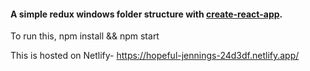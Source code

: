 #### A simple redux windows folder structure with [create-react-app](https://github.com/facebookincubator/create-react-app).

To run this, npm install && npm start

This is hosted on Netlify- https://hopeful-jennings-24d3df.netlify.app/
